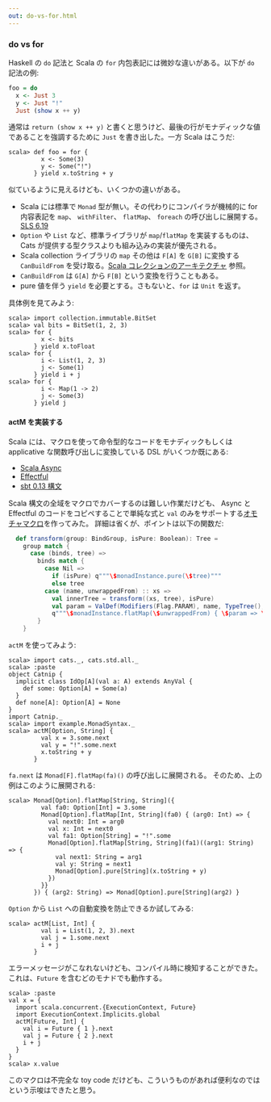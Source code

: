 ```yaml
---
out: do-vs-for.html
---
```


  [SLS_6_19]: http://www.scala-lang.org/files/archive/spec/2.11/06-expressions.html#for-comprehensions-and-for-loops
  [foco]: http://docs.scala-lang.org/overviews/core/architecture-of-scala-collections.html#factoring-out-common-operations
  [focoja]: http://eed3si9n.github.io/scala-collections-impl-doc-ja/
  [ScalaAsync]: https://github.com/scala/async
  [Effectful]: https://github.com/pelotom/effectful
  [BasicDef]: http://www.scala-sbt.org/0.13/tutorial/Basic-Def.html
  [BasicDefJa]: http://www.scala-sbt.org/0.13/tutorial/ja/Basic-Def.html
  [ActMSource]: https://github.com/eed3si9n/herding-cats/blob/day6/src/main/scala/example/MonadSyntax.scala

### do vs for

Haskell の `do` 記法と Scala の `for` 内包表記には微妙な違いがある。以下が `do` 記法の例:

```haskell
foo = do
  x <- Just 3
  y <- Just "!"
  Just (show x ++ y)
```

通常は `return (show x ++ y)` と書くと思うけど、最後の行がモナディックな値であることを強調するために `Just` を書き出した。一方 Scala はこうだ:

```console
scala> def foo = for {
         x <- Some(3)
         y <- Some("!")
       } yield x.toString + y
```

似ているように見えるけども、いくつかの違いがある。

- Scala には標準で `Monad` 型が無い。その代わりにコンパイラが機械的に for 内容表記を `map`、 `withFilter`、 `flatMap`、 `foreach` の呼び出しに展開する。 [SLS 6.19][SLS_6_19]
- `Option` や `List` など、標準ライブラリが `map`/`flatMap` を実装するものは、Cats が提供する型クラスよりも組み込みの実装が優先される。
- Scala collection ライブラリの `map` その他は `F[A]` を `G[B]` に変換する `CanBuildFrom` を受け取る。[Scala コレクションのアーキテクチャ][focoja] 参照。
- `CanBuildFrom` は `G[A]` から `F[B]` という変換を行うこともある。
- pure 値を伴う `yield` を必要とする。さもないと、`for` は `Unit` を返す。

具体例を見てみよう:

```console
scala> import collection.immutable.BitSet
scala> val bits = BitSet(1, 2, 3)
scala> for {
         x <- bits
       } yield x.toFloat
scala> for {
         i <- List(1, 2, 3)
         j <- Some(1)
       } yield i + j
scala> for {
         i <- Map(1 -> 2)
         j <- Some(3)
       } yield j
```

#### actM を実装する

Scala には、マクロを使って命令型的なコードをモナディックもしくは applicative
な関数呼び出しに変換している DSL がいくつか既にある:

- [Scala Async][ScalaAsync]
- [Effectful][Effectful]
- [sbt 0.13 構文][BasicDefJa]

Scala 構文の全域をマクロでカバーするのは難しい作業だけども、
Async と Effectful のコードをコピペすることで単純な式と `val`
のみをサポートする[オモチャマクロ][ActMSource]を作ってみた。
詳細は省くが、ポイントは以下の関数だ:

```scala
  def transform(group: BindGroup, isPure: Boolean): Tree =
    group match {
      case (binds, tree) =>
        binds match {
          case Nil =>
            if (isPure) q"""\$monadInstance.pure(\$tree)"""
            else tree
          case (name, unwrappedFrom) :: xs =>
            val innerTree = transform((xs, tree), isPure)
            val param = ValDef(Modifiers(Flag.PARAM), name, TypeTree(), EmptyTree)
            q"""\$monadInstance.flatMap(\$unwrappedFrom) { \$param => \$innerTree }"""
        }
    }
```

`actM` を使ってみよう:

```console
scala> import cats._, cats.std.all._
scala> :paste
object Catnip {
  implicit class IdOp[A](val a: A) extends AnyVal {
    def some: Option[A] = Some(a)
  }
  def none[A]: Option[A] = None
}
import Catnip._
scala> import example.MonadSyntax._
scala> actM[Option, String] {
         val x = 3.some.next
         val y = "!".some.next
         x.toString + y
       }
```

`fa.next` は `Monad[F].flatMap(fa)()` の呼び出しに展開される。
そのため、上の例はこのように展開される:

```console
scala> Monad[Option].flatMap[String, String]({
         val fa0: Option[Int] = 3.some
         Monad[Option].flatMap[Int, String](fa0) { (arg0: Int) => {
           val next0: Int = arg0
           val x: Int = next0
           val fa1: Option[String] = "!".some
           Monad[Option].flatMap[String, String](fa1)((arg1: String) => {
             val next1: String = arg1
             val y: String = next1
             Monad[Option].pure[String](x.toString + y)
           })
         }}
       }) { (arg2: String) => Monad[Option].pure[String](arg2) }
```

`Option` から `List` への自動変換を防止できるか試してみる:

```console
scala> actM[List, Int] {
         val i = List(1, 2, 3).next
         val j = 1.some.next
         i + j
       }
```

エラーメッセージがこなれないけども、コンパイル時に検知することができた。
これは、`Future` を含むどのモナドでも動作する。

```console
scala> :paste
val x = {
  import scala.concurrent.{ExecutionContext, Future}
  import ExecutionContext.Implicits.global
  actM[Future, Int] {
    val i = Future { 1 }.next
    val j = Future { 2 }.next
    i + j
  }
}
scala> x.value
```

このマクロは不完全な toy code だけども、こういうものがあれば便利なのではという示唆はできたと思う。
